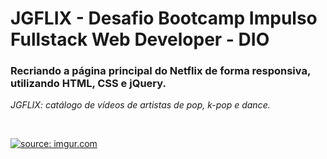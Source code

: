 #  JGFLIX - Desafio Bootcamp Impulso Fullstack Web Developer - DIO

<h3>Recriando a página principal do Netflix de forma responsiva, utilizando HTML, CSS e jQuery. </h3>

*JGFLIX: catálogo de vídeos de artistas de pop, k-pop e dance.*

<br>

<a href="https://imgur.com/6R8qxCv"><img src="https://i.imgur.com/6R8qxCv.gif" title="source: imgur.com" /></a>
